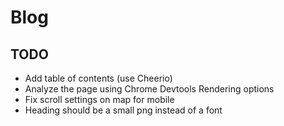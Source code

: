 # Blog

## TODO
- Add table of contents (use Cheerio)
- Analyze the page using Chrome Devtools Rendering options
- Fix scroll settings on map for mobile
- Heading should be a small png instead of a font

